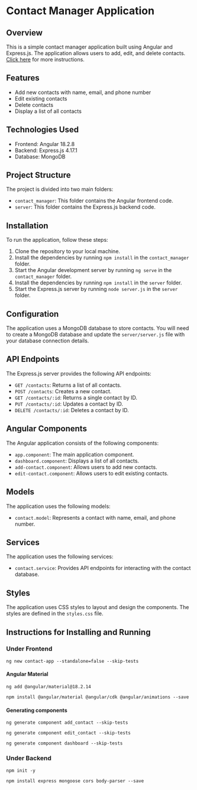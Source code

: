 # Contact Manager Application

## Overview

This is a simple contact manager application built using Angular and Express.js. The application allows users to add, edit, and delete contacts. [Click here](#howto) for more instructions.

## Features

* Add new contacts with name, email, and phone number
* Edit existing contacts
* Delete contacts
* Display a list of all contacts

## Technologies Used

* Frontend: Angular 18.2.8
* Backend: Express.js 4.17.1
* Database: MongoDB

## Project Structure

The project is divided into two main folders:

* `contact_manager`: This folder contains the Angular frontend code.
* `server`: This folder contains the Express.js backend code.

## Installation

To run the application, follow these steps:

1. Clone the repository to your local machine.
2. Install the dependencies by running `npm install` in the `contact_manager` folder.
3. Start the Angular development server by running `ng serve` in the `contact_manager` folder.
4. Install the dependencies by running `npm install` in the `server` folder.
5. Start the Express.js server by running `node server.js` in the `server` folder.

## Configuration

The application uses a MongoDB database to store contacts. You will need to create a MongoDB database and update the `server/server.js` file with your database connection details.

## API Endpoints

The Express.js server provides the following API endpoints:

* `GET /contacts`: Returns a list of all contacts.
* `POST /contacts`: Creates a new contact.
* `GET /contacts/:id`: Returns a single contact by ID.
* `PUT /contacts/:id`: Updates a contact by ID.
* `DELETE /contacts/:id`: Deletes a contact by ID.

## Angular Components

The Angular application consists of the following components:

* `app.component`: The main application component.
* `dashboard.component`: Displays a list of all contacts.
* `add-contact.component`: Allows users to add new contacts.
* `edit-contact.component`: Allows users to edit existing contacts.

## Models

The application uses the following models:

* `contact.model`: Represents a contact with name, email, and phone number.

## Services

The application uses the following services:

* `contact.service`: Provides API endpoints for interacting with the contact database.

## Styles

The application uses CSS styles to layout and design the components. The styles are defined in the `styles.css` file.

<a id="howto"></a>

## Instructions for Installing and Running

### Under Frontend

`ng new contact-app --standalone=false --skip-tests`

#### Angular Material

`ng add @angular/material@18.2.14`

`npm install @angular/material @angular/cdk @angular/animations --save`

#### Generating components

`ng generate component add_contact --skip-tests`

`ng generate component edit_contact --skip-tests`

`ng generate component dashboard --skip-tests`

### Under Backend

`npm init -y`

`npm install express mongoose cors body-parser --save`
